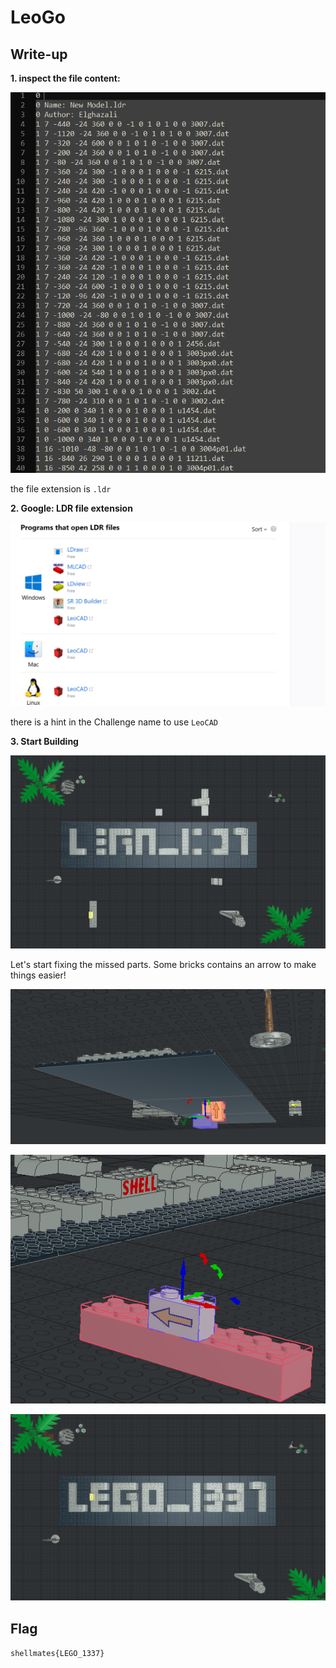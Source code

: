 # LeoGo

## Write-up
**1. inspect the file content:**

![content](./content.png)

the file extension is ``.ldr``

**2. Google: LDR file extension**

![LDR](./ldr.png)

there is a hint in the Challenge name to use ``LeoCAD``

**3. Start Building**

![View](./view1.png)

Let's start fixing the missed parts.
Some bricks contains an arrow to make things easier!

![View](./view2.png)

![View](./view3.png)

![View](./flag.png)


## Flag

`shellmates{LEGO_1337}`
